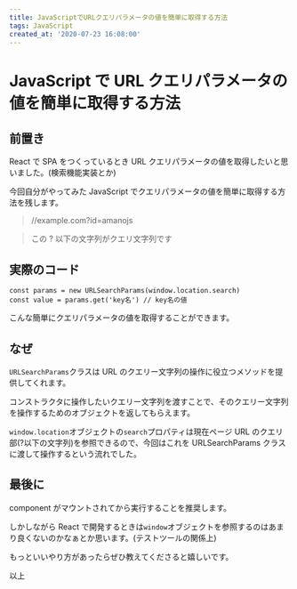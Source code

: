 ```yaml
---
title: JavaScriptでURLクエリパラメータの値を簡単に取得する方法
tags: JavaScript
created_at: '2020-07-23 16:08:00'
---
```


# JavaScript で URL クエリパラメータの値を簡単に取得する方法

## 前置き

React で SPA をつくっているとき URL クエリパラメータの値を取得したいと思いました。(検索機能実装とか)

今回自分がやってみた JavaScript でクエリパラメータの値を簡単に取得する方法を残します。

> //example.com?id=amanojs

> この ? 以下の文字列がクエリ文字列です

## 実際のコード

```tsx
const params = new URLSearchParams(window.location.search)
const value = params.get('key名') // key名の値
```

こんな簡単にクエリパラメータの値を取得することができます。

## なぜ

`URLSearchParams`クラスは URL のクエリー文字列の操作に役立つメソッドを提供してくれます。

コンストラクタに操作したいクエリー文字列を渡すことで、そのクエリー文字列を操作するためのオブジェクトを返してもらえます。

`window.location`オブジェクトの`search`プロパティは現在ページ URL のクエリ部(?以下の文字列)を参照できるので、今回はこれを URLSearchParams クラスに渡して操作するという流れでした。

## 最後に

component がマウントされてから実行することを推奨します。

しかしながら React で開発するときは`window`オブジェクトを参照するのはあまり良くないのかなぁとか思います。(テストツールの関係上)

もっといいやり方があったらぜひ教えてくださると嬉しいです。

以上
